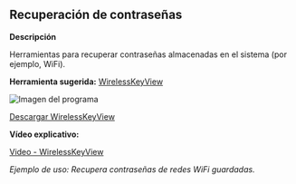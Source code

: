 ## Recuperación de contraseñas

**Descripción**

Herramientas para recuperar contraseñas almacenadas en el sistema (por ejemplo, WiFi).

**Herramienta sugerida:**  [WirelessKeyView](https://www.nirsoft.net/utils/wireless_key.html)

![Imagen del programa](https://img.youtube.com/vi/iX8gYJ0Qf1w/0.jpg)

[Descargar WirelessKeyView](https://www.nirsoft.net/utils/wirelesskeyview.zip)

**Vídeo explicativo:**

  [Video - WirelessKeyView](https://www.youtube.com/watch?v=iX8gYJ0Qf1w)

_Ejemplo de uso: Recupera contraseñas de redes WiFi guardadas._